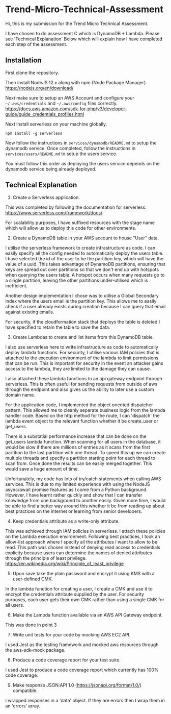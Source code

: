 # Trend-Micro-Technical-Assessment

Hi, this is my submission for the Trend Micro Technical Assessment.

I have chosen to do assessment C which is DynamoDB + Lambda. Please see 'Technical Explanation' Below which will explain how I have completed each step of the assessment.

## Installation

First clone the repository.

Then install NodeJS 12.x along with npm (Node Package Manager). https://nodejs.org/en/download/

Next make sure to setup an AWS Account and configure your `~/.aws/credentials` and `~/.aws/config` files correctly. https://docs.aws.amazon.com/sdk-for-php/v3/developer-guide/guide_credentials_profiles.html

Next install serverless on your machine globally. 

`npm install -g serverless`

Now follow the instructions in `services/dynamodb/README.md` to setup the dynamodb service.
Once completed, follow the instructions in `services/users/README.md` to setup the users service.

You must follow this order as deploying the users service depends on the dynamodb service being already deployed.

## Technical Explanation

1. Create a Serverless application. 

This was completed by following the documentation for serverless. https://www.serverless.com/framework/docs/

For scalability purposes, I have suffixed resources with the stage name which will allow us to deploy this code for other environments.

2. Create a DynamoDB table in your AWS account to house "User" data. 

I utilise the serverless framework to create infrastructure as code. I can easily
specify all the config needed to automatically deploy the users table. I have selected
the id of the user to be the partition key, which will have the value of a uuid. This takes
advantage of DynamoDB partitions, ensuring that keys are spread out over partitions so that we don't end up with hotspots when querying the users table. A hotspot occurs when many requests go to a single partition, leaving the other partitions under-utilised which is inefficient.

Another design implementation I chose was to utilise a Global Secondary Index where the
users email is the partition key. This allows me to easily check if a user already exists
during creation because I can query that email against existing emails.

For security, if the cloudformation stack that deploys the table is deleted I have specified to retain the table to save the data.

3. Create Lambdas to create and list items from this DynamoDB table.

I also use serverless here to write infrastructure as code to automatically deploy
lambda functions. For security, I utilise various IAM policies that is attached to
the execution environment of the lambda to limit permissions that can be run. This is
important for security in the event an attacker gains access to the lambda, they are limited to the damage they can cause.

I also attached these lambda functions to an api gateway endpoint through serverless.
This is often useful for sending requests from outside of aws through the endpoint and also
gives us the ability to later use a custom domain name.

For the application code, I implemented the object oriented dispatcher pattern. This allowed me to cleanly separate business logic from the lambda handler code. Based on the
http method for the route, I can 'dispatch' the lambda event object to the relevant function whether it be create_user or get_users.

There is a substatial performance increase that can be done on the get_users lambda function. When scanning for all users in the database, it would be slow if there are millions of entries as it scans from the first partition to the last partition with one thread. To speed this up we can create multiple threads and specify a partition starting point for each thread to scan from. Once done the results can be easily merged together. This would save a huge amount of time.

Unfortunately, my code has lots of try/catch statements when calling AWS services. This is due to my limited experience with using the NodeJS async/await promise features as I come from a Python background. However, I have learnt rather quickly and show that I can transfer knowledge from one background to another easily. Given more time, I would be able to find a better way around this whether it be from reading up about best practices on the internet or learning from senior developers.

4. Keep credentials attribute as a write-only attribute.

This was achieved through IAM policies in serverless. I attach these policies on the Lambda execution environment. Following best practices, I took an allow-list approach where
I specify all the attributes I want to allow to be read. This path was chosen instead of denying read access to credentials explicity because users can determine the names of denied attributes through the principle of least privilege. https://en.wikipedia.org/wiki/Principle_of_least_privilege

5. Upon save take the plain password and encrypt it using KMS with a user-defined CMK.

In the lambda function for creating a user, I create a CMK and use it to encrypt the 
credentials attribute supplied by the user. For security purposes, each user gets their own
CMK rather than using a single CMK for all users.

6. Make the Lambda function available via an AWS API Gateway endpoint.

This was done in point 3

7. Write unit tests for your code by mocking AWS EC2 API.

I used Jest as the testing framework and mocked aws resources through the
aws-sdk-mock package. 

8. Produce a code coverage report for your test suite.

I used Jest to produce a code coverage report which currently has 100% code coverage.

9. Make response JSON:API 1.0 (https://jsonapi.org/format/1.0/) compatible.

I wrapped responses in a 'data' object. If they are errors then I wrap them in an 'errors' array.
